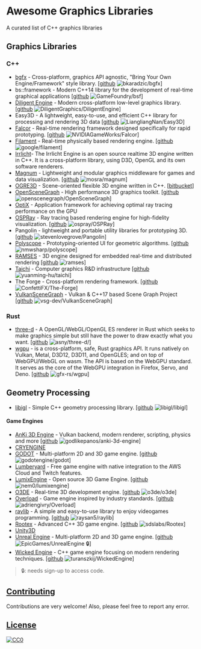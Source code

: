 # Awesome Graphics Libraries

A curated list of C++ graphics libraries

## Graphics Libraries

### C++

* [bgfx](https://bkaradzic.github.io/bgfx/overview.html) - Cross-platform, graphics API agnostic, "Bring Your Own Engine/Framework" style library. [[github](https://github.com/bkaradzic/bgfx) ![bkaradzic/bgfx](https://img.shields.io/github/stars/bkaradzic/bgfx.svg?style=social&label=Star&maxAge=2592000)]
* bs::framework - Modern C++14 library for the development of real-time graphical applications  [[github](https://github.com/GameFoundry/bsf) ![GameFoundry/bsf](https://img.shields.io/github/stars/GameFoundry/bsf.svg?style=social&label=Star&maxAge=2592000)]
* [Diligent Engine](http://diligentgraphics.com/diligent-engine/) - Modern cross-platform low-level graphics library. [[github](https://github.com/DiligentGraphics/DiligentEngine) ![DiligentGraphics/DiligentEngine](https://img.shields.io/github/stars/DiligentGraphics/DiligentEngine.svg?style=social&label=Star&maxAge=2592000)]
* Easy3D - A lightweight, easy-to-use, and efficient C++ library for processing and rendering 3D data [[github](https://github.com/LiangliangNan/Easy3D) ![LiangliangNan/Easy3D](https://img.shields.io/github/stars/LiangliangNan/Easy3D.svg?style=social&label=Star&maxAge=2592000)]
* [Falcor](https://developer.nvidia.com/falcor) - Real-time rendering framework designed specifically for rapid prototyping. [[github](https://github.com/NVIDIAGameWorks/Falcor) ![NVIDIAGameWorks/Falcor](https://img.shields.io/github/stars/NVIDIAGameWorks/Falcor.svg?style=social&label=Star&maxAge=2592000)]
* [Filament](https://google.github.io/filament/) - Real-time physically based rendering engine. [[github](https://github.com/google/filament) ![google/filament](https://img.shields.io/github/stars/google/filament.svg?style=social&label=Star&maxAge=2592000)]
* [Irrlicht](https://irrlicht.sourceforge.io/)- The Irrlicht Engine is an open source realtime 3D engine written in C++. It is a cross-platform library, using D3D, OpenGL and its own software renderers.
* [Magnum](https://magnum.graphics/) - Lightweight and modular graphics middleware for games and data visualization. [[github](https://github.com/mosra/magnum) ![mosra/magnum](https://img.shields.io/github/stars/mosra/magnum.svg?style=social&label=Star&maxAge=2592000)]
* [OGRE3D](https://www.ogre3d.org/) - Scene-oriented flexible 3D engine written in C++. [[bitbucket](https://bitbucket.org/sinbad/ogre)]
* [OpenSceneGraph](http://www.openscenegraph.org/) - High performance 3D graphics toolkit. [[github](https://github.com/openscenegraph/OpenSceneGraph) ![openscenegraph/OpenSceneGraph](https://img.shields.io/github/stars/openscenegraph/OpenSceneGraph.svg?style=social&label=Star&maxAge=2592000)]
* [OptiX](https://developer.nvidia.com/optix) - Application framework for achieving optimal ray tracing performance on the GPU
* [OSPRay](http://www.ospray.org/) - Ray tracing based rendering engine for high-fidelity visualization. [[github](https://github.com/ospray/OSPRay) ![ospray/OSPRay](https://img.shields.io/github/stars/ospray/OSPRay.svg?style=social&label=Star&maxAge=2592000)]
* Pangolin - lightweight and portable utility libraries for prototyping 3D. [[github](https://github.com/stevenlovegrove/Pangolin) ![stevenlovegrove/Pangolin](https://img.shields.io/github/stars/stevenlovegrove/Pangolin.svg?style=social&label=Star&maxAge=2592000)]
* [Polyscope](http://polyscope.run/) - Prototyping-oriented UI for geometric algorithms. [[github](https://github.com/nmwsharp/polyscope) ![nmwsharp/polyscope](https://img.shields.io/github/stars/nmwsharp/polyscope.svg?style=social&label=Star&maxAge=2592000)]
* [RAMSES](https://ramses3d.org) - 3D engine designed for embedded real-time and distributed rendering [[github](https://github.com/bmwcarit/ramses) ![ramses](https://img.shields.io/github/stars/bmwcarit/ramses.svg?style=social&label=Star&maxAge=2592000)]
* [Taichi](http://taichi.graphics/) - Computer graphics R&D infrastructure [[github](https://github.com/yuanming-hu/taichi) ![yuanming-hu/taichi](https://img.shields.io/github/stars/yuanming-hu/taichi.svg?style=social&label=Star&maxAge=2592000)]
* The Forge - Cross-platform rendering framework. [[github](https://github.com/ConfettiFX/The-Forge) ![ConfettiFX/The-Forge](https://img.shields.io/github/stars/ConfettiFX/The-Forge.svg?style=social&label=Star&maxAge=2592000)]
* [VulkanSceneGraph](https://vsg-dev.github.io/VulkanSceneGraph/) - Vulkan & C++17 based Scene Graph Project  [[github](https://github.com/vsg-dev/VulkanSceneGraph) ![vsg-dev/VulkanSceneGraph](https://img.shields.io/github/stars/vsg-dev/VulkanSceneGraph.svg?style=social&label=Star&maxAge=2592000)]

### Rust

* [three-d](https://github.com/asny/three-d/) - A OpenGL/WebGL/OpenGL ES renderer in Rust which seeks to make graphics simple but still have the power to draw exactly what you want. [[github](https://github.com/asny/three-d/) ![asny/three-d/](https://img.shields.io/github/stars/asny/three-d.svg?style=social&label=Star&maxAge=2592000)]
* [wgpu](https://wgpu.rs/) - is a cross-platform, safe, Rust graphics API. It runs natively on Vulkan, Metal, D3D12, D3D11, and OpenGLES; and on top of WebGPU/WebGL on wasm. The API is based on the WebGPU standard. It serves as the core of the WebGPU integration in Firefox, Servo, and Deno. [[github](https://github.com/gfx-rs/wgpu) ![gfx-rs/wgpu](https://img.shields.io/github/stars/gfx-rs/wgpu.svg?style=social&label=Star&maxAge=2592000)]

## Geometry Processing

* [libigl](https://libigl.github.io/) - Simple C++ geometry processing library. [[github](https://github.com/libigl/libigl) ![libigl/libigl](https://img.shields.io/github/stars/libigl/libigl.svg?style=social&label=Star&maxAge=2592000)]

#### Game Engines

* [AnKi 3D Engine](http://anki3d.org/) - Vulkan backend, modern renderer, scripting, physics and more [[github](https://github.com/godlikepanos/anki-3d-engine) ![godlikepanos/anki-3d-engine](https://img.shields.io/github/stars/godlikepanos/anki-3d-engine.svg?style=social&label=Star&maxAge=2592000)]
* [CRYENGINE](https://www.cryengine.com/)
* [GODOT](https://godotengine.org/) - Multi-platform 2D and 3D game engine. [[github](https://github.com/godotengine/godot) ![godotengine/godot](https://img.shields.io/github/stars/godotengine/godot.svg?style=social&label=Star&maxAge=2592000)]
* [Lumberyard](https://aws.amazon.com/lumberyard/) - Free game engine with native integration to the AWS Cloud and Twitch features.
* [LumixEngine](https://mikulasflorek.itch.io/lumix-engine) - Open source 3D Game Engine. [[github](https://github.com/nem0/lumixengine) ![nem0/lumixengine](https://img.shields.io/github/stars/nem0/lumixengine.svg?style=social&label=Star&maxAge=2592000)]
* [O3DE](https://o3de.org/) - Real-time 3D development engine. [[github](https://github.com/o3de/o3de) ![o3de/o3de](https://img.shields.io/github/stars/o3de/o3de.svg?style=social&label=Star&maxAge=2592000)]
* [Overload](http://overloadengine.org/) - Game engine inspired by industry standards. [[github](https://github.com/adriengivry/Overload) ![adriengivry/Overload](https://img.shields.io/github/stars/adriengivry/Overload.svg?style=social&label=Star&maxAge=2592000)]
* [raylib](https://www.raylib.com/) - A simple and easy-to-use library to enjoy videogames programming. [[github](https://github.com/raysan5/raylib) ![raysan5/raylib](https://img.shields.io/github/stars/raysan5/raylib.svg?style=social&label=Star&maxAge=2592000)]
* [Rootex](https://rootex.readthedocs.io/) - Advanced C++ 3D game engine. [[github](https://github.com/sdslabs/Rootex) ![sdslabs/Rootex](https://img.shields.io/github/stars/sdslabs/Rootex.svg?style=social&label=Star&maxAge=2592000)]
* [Unity3D](https://unity3d.com/)
* [Unreal Engine](https://www.unrealengine.com/) - Multi-platform 2D and 3D game engine. [[github](https://github.com/EpicGames/UnrealEngine) ![EpicGames/UnrealEngine](https://img.shields.io/github/stars/EpicGames/UnrealEngine.svg?style=social&label=Star&maxAge=2592000) :lock:]
* [Wicked Engine](https://wickedengine.net/) - C++ game engine focusing on modern rendering techniques. [[github](https://github.com/turanszkij/WickedEngine) ![turanszkij/WickedEngine](https://img.shields.io/github/stars/turanszkij/WickedEngine.svg?style=social&label=Star&maxAge=2592000)]

> :lock:: needs sign-up to access code.

## [Contributing](#awesome-graphics-libraries)

Contributions are very welcome! Also, please feel free to report any error.

## [License](#awesome-graphics-libraries)

[![CC0](https://licensebuttons.net/p/zero/1.0/88x31.png)](http://creativecommons.org/publicdomain/zero/1.0/)
